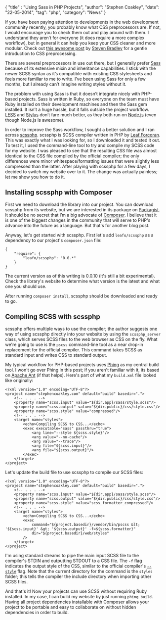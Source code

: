 {
    "title" : "Using Sass in PHP Projects",
    "author": "Stephen Coakley",
    "date": "22-05-2014",
    "tag": "php",
    "category": "News"
}

If you have been paying attention to developments in the web development community recently, you probably know what CSS preprocessors are. If not, I would encourage you to check them out and play around with them. I understand they aren’t for everyone (it does require a more complex workflow), but in general it can help you keep your CSS cleaner and more modular. Check out [this awesome post](http://www.vanseodesign.com/css/css-preprocessors) by [Steven Bradley](http://www.vanseodesign.com) for a gentle introduction to CSS preprocessing.

There are several preprocessors in use out there, but I generally prefer [Sass](http://sass-lang.com) because of its extensive mixin and inheritance capabilities. I stick with the newer SCSS syntax as it’s compatible with existing CSS stylesheets and feels more familiar to me to write. I’ve been using Sass for only a few months, but I already can’t imagine writing styles without it.

The problem with using Sass is that it doesn’t integrate nicely with PHP-based projects. Sass is written in Ruby, so everyone on the team must have Ruby installed on their development machines and then the Sass gem installed. It isn’t a huge hassle, but it falls outside the project workflow. [LESS](http://lesscss.org) and [Stylus](http://learnboost.github.io/stylus/) don’t fare much better, as they both run on [Node.js](http://nodejs.org) (even though Node.js is awesome).

In order to improve the Sass workflow, I sought a better solution and I ran across [scssphp](http://leafo.net/scssphp/). scssphp is SCSS compiler written in PHP by [Leaf Forcoran](http://twitter.com/moonscript). This was exactly what I was looking for, so I downloaded it and tested it out. To test it, I used the command-line tool to try and compile my SCSS code for my website. I was pleased to see that the resulting CSS file was almost identical to the CSS file compiled by the official compiler; the only differences were minor whitespace/formatting issues that were slightly less compressed than the latter. After playing with scssphp for a few days, I decided to switch my website over to it. The change was actually painless; let me show you how to do it.

## Installing scssphp with Composer ##

First we need to download the library into our project. You can download scssphp from its website, but we are interested in its package on [Packagist](http://packagist.org). It should be no secret that I’m a big advocate of [Composer](http://getcomposer.org). I believe that it is one of the biggest changes in the community that will serve to PHP's advance into the future as a language. But that's for another blog post.

Anyway, let's get started with scssphp. First let's add `leafo/scssphp` as a dependency to our project's `composer.json` file:

``` language-javascript
{
    "require": {
        "leafo/scssphp": "0.0.*"
    }
}
```

The current version as of this writing is 0.0.10 (it's still a bit experimental). Check the library's website to determine what version is the latest and what one you should use.

After running `composer install`, scssphp should be downloaded and ready to go.

## Compiling SCSS with scssphp ##

scssphp offers multiple ways to use the compiler; the author suggests one way of using scssphp directly into your website by using the `scssphp_server` class, which serves SCSS files to the web browser as CSS on the fly. What we're going to use is the `pscss` command-line tool as a near drop-in replacement for the official compiler. This command takes SCSS as standard input and writes CSS to standard output.

My typical workflow for PHP-based projects uses [Phing](http://www.phing.info) as my central build tool. I won't go over Phing in this post; if you aren't familiar with it, its based on [Apache Ant](http://ant.apache.org) (if that helps). Here's part of what my `build.xml` file looked like originally:

``` language-markup
<?xml version="1.0" encoding="UTF-8"?>
<project name="stephencoakley.com" default="build" basedir=".">
    <!-- . . . -->
    <property name="scss.input" value="${dir.app}/sass/style.scss"/>
    <property name="scss.output" value="${dir.public}/css/style.css"/>
    <property name="scss.style" value="compressed"/>
    <!-- . . . -->
    <target name="styles">
        <echo>Compiling SCSS to CSS...</echo>
        <exec executable="sass" passthru="true">
            <arg line="--style ${scss.style}"/>
            <arg value="--no-cache"/>
            <arg value="--trace"/>
            <arg file="${scss.input}"/>
            <arg file="${scss.output}"/>
        </exec>
    </target>
</project>
```

Let's update the build file to use scssphp to compile our SCSS files:

``` language-markup
<?xml version="1.0" encoding="UTF-8"?>
<project name="stephencoakley.com" default="build" basedir=".">
    <!-- . . . -->
    <property name="scss.input" value="${dir.app}/sass/style.scss"/>
    <property name="scss.output" value="${dir.public}/css/style.css"/>
    <property name="scss.style" value="scss_formatter_compressed"/>
    <!-- . . . -->
    <target name="styles">
        <echo>Compiling SCSS to CSS...</echo>
        <exec
            command="${project.basedir}/vendor/bin/pscss &lt; '${scss.input}' &gt; '${scss.output}' -f=${scss.formatter}"
            dir="${project.basedir}/web/styles"
        />
    </target>
</project>
```

I'm using standard streams to pipe the main input SCSS file to the compiler's STDIN and outputting STDOUT to a CSS file. The `-f` flag indicates the output style of the CSS, similar to the official compiler's [`--style`](http://sass-lang.com/documentation/file.SASS_REFERENCE.html#output_style) flag. Note that the current directory for the command is the `styles` folder; this tells the compiler the include directory when importing other SCSS files.

And that's it! Now your projects can use SCSS without requiring Ruby installed. In my case, I can build my website by just running `phing build`. Having all project dependencies installable with Composer allows your project to be portable and easy to collaborate on without hidden dependencies in order to build.
